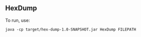 HexDump
------
To run, use: 
```console
java -cp target/hex-dump-1.0-SNAPSHOT.jar HexDump FILEPATH
```
